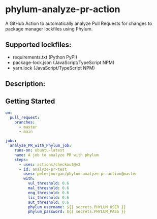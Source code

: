 # phylum-analyze-pr-action
A GitHub Action to automatically analyze Pull Requests for changes to package manager lockfiles using Phylum.

## Supported lockfiles:
- requirements.txt (Python PyPI)
- package-lock.json (JavaScript/TypeScript NPM)
- yarn.lock (JavaScript/TypeScript NPM)

## Description:

## Getting Started
```yaml
on:
  pull_request:
    branches:
      - master
      - main

jobs:
  analyze_PR_with_Phylum_job:
    runs-on: ubuntu-latest
    name: A job to analyze PR with phylum
    steps:
      - uses: actions/checkout@v2
      - id: analyze-pr-test
        uses: peterjmorgan/phylum-analyze-pr-action@master
        with:
          vul_threshold: 0.6
          mal_threshold: 0.6
          eng_threshold: 0.6
          lic_threshold: 0.6
          aut_threshold: 0.6
          phylum_username: ${{ secrets.PHYLUM_USER }}
          phylum_password: ${{ secrets.PHYLUM_PASS }}
```
